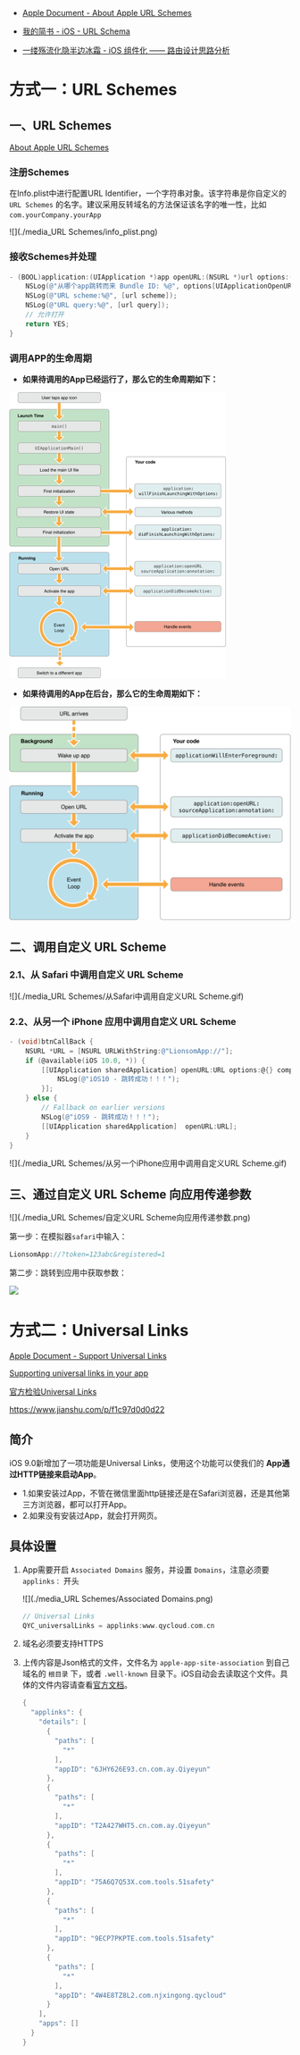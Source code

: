 * [Apple Document - About Apple URL Schemes](https://developer.apple.com/library/archive/featuredarticles/iPhoneURLScheme_Reference/Introduction/Introduction.html#//apple_ref/doc/uid/TP40007899)

* [我的简书 - iOS - URL Schema](https://www.jianshu.com/p/137284ebe73d)

* [一缕殇流化隐半边冰霜 - iOS 组件化 —— 路由设计思路分析](https://www.jianshu.com/p/76da56b3bd55)





# 方式一：URL Schemes



## 一、URL Schemes

[About Apple URL Schemes](https://developer.apple.com/library/archive/featuredarticles/iPhoneURLScheme_Reference/Introduction/Introduction.html#//apple_ref/doc/uid/TP40007899)

### 注册Schemes

在Info.plist中进行配置URL Identifier，一个字符串对象。该字符串是你自定义的 `URL Schemes` 的名字。建议采用反转域名的方法保证该名字的唯一性，比如 `com.yourCompany.yourApp`

![](./media_URL Schemes/info_plist.png)

### 接收Schemes并处理

```objective-c
- (BOOL)application:(UIApplication *)app openURL:(NSURL *)url options:(NSDictionary<UIApplicationOpenURLOptionsKey,id> *)options {
    NSLog(@"从哪个app跳转而来 Bundle ID: %@", options[UIApplicationOpenURLOptionsSourceApplicationKey]);    
    NSLog(@"URL scheme:%@", [url scheme]);
    NSLog(@"URL query:%@", [url query]);
    // 允许打开
    return YES;
}
```

### 调用APP的生命周期

* **如果待调用的App已经运行了，那么它的生命周期如下：**

<img src="./media_URL Schemes/生命周期_待调用的App已经运行.png" style="zoom:50%;" />



* **如果待调用的App在后台，那么它的生命周期如下：**

<img src="./media_URL Schemes/生命周期_待调用的App在后台.png" style="zoom:50%;" />



## 二、调用自定义 URL Scheme

### 2.1、从 Safari 中调用自定义 URL Scheme

![](./media_URL Schemes/从Safari中调用自定义URL Scheme.gif)



### 2.2、从另一个 iPhone 应用中调用自定义 URL Scheme

```objective-c
- (void)btnCallBack {
    NSURL *URL = [NSURL URLWithString:@"LionsomApp://"];
    if (@available(iOS 10.0, *)) {
        [[UIApplication sharedApplication] openURL:URL options:@{} completionHandler:^(BOOL success) {
            NSLog(@"iOS10 - 跳转成功！！！");
        }];
    } else {
        // Fallback on earlier versions
        NSLog(@"iOS9 - 跳转成功！！！");
        [[UIApplication sharedApplication]  openURL:URL];
    }
}
```

![](./media_URL Schemes/从另一个iPhone应用中调用自定义URL Scheme.gif)



## 三、通过自定义 URL Scheme 向应用传递参数

![](./media_URL Schemes/自定义URL Scheme向应用传递参数.png)

第一步：在模拟器`safari`中输入：
```c
LionsomApp://?token=123abc&registered=1
```

第二步：跳转到应用中获取参数：

![](https://upload-images.jianshu.io/upload_images/1859399-ad84a2f3270bb999.png?imageMogr2/auto-orient/strip%7CimageView2/2/w/1240)







# 方式二：Universal Links

[Apple Document - Support Universal Links](https://developer.apple.com/library/archive/documentation/General/Conceptual/AppSearch/UniversalLinks.html)

[Supporting universal links in your app](https://developer.apple.com/documentation/xcode/supporting-universal-links-in-your-app/)

[官方检验Universal Links](https://search.developer.apple.com/appsearch-validation-tool/)



https://www.jianshu.com/p/f1c97d0d0d22

## 简介

iOS 9.0新增加了一项功能是Universal Links，使用这个功能可以使我们的 **App通过HTTP链接来启动App**。

* 1.如果安装过App，不管在微信里面http链接还是在Safari浏览器，还是其他第三方浏览器，都可以打开App。
* 2.如果没有安装过App，就会打开网页。



## 具体设置

1. App需要开启 `Associated Domains` 服务，并设置 `Domains`，注意必须要 `applinks：` 开头

    ![](./media_URL Schemes/Associated Domains.png)

    ```c
    // Universal Links
    QYC_universalLinks = applinks:www.qycloud.com.cn
    ```

2. 域名必须要支持HTTPS

3. 上传内容是Json格式的文件，文件名为 `apple-app-site-association` 到自己域名的 `根目录` 下，或者 `.well-known` 目录下。iOS自动会去读取这个文件。具体的文件内容请查看[官方文档](https://link.jianshu.com/?t=https://developer.apple.com/library/content/documentation/General/Conceptual/AppSearch/UniversalLinks.html)。

    ```c
    {
      "applinks": {
        "details": [
          {
            "paths": [
              "*"
            ],
            "appID": "6JHY626E93.cn.com.ay.Qiyeyun"
          },
          {
            "paths": [
              "*"
            ],
            "appID": "T2A427WHT5.cn.com.ay.Qiyeyun"
          },
          {
            "paths": [
              "*"
            ],
            "appID": "75A6Q7Q53X.com.tools.51safety"
          },
          {
            "paths": [
              "*"
            ],
            "appID": "9ECP7PKPTE.com.tools.51safety"
          },
          {
            "paths": [
              "*"
            ],
            "appID": "4W4E8TZ8L2.com.njxingong.qycloud"
          }
        ],
        "apps": []
      }
    }
    ```

    









